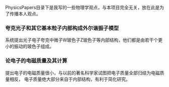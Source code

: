 PhysicsPapers目录下是我写的一些物理学观点，与本项目完全无关，放在此是为了传播本人观点。  

### 夸克光子和其它基本粒子内部构成外尔谐振子模型
系统提出光子电子夸克中微子W玻色子Z玻色子等内部结构，他们都是由若干个更小的振动的玻色子组成。

### 论电子的电磁质量及其计算
提出电子的电磁质量很小，与以前的著名科学家试图把电子质量全部归结为电磁质量相反，
电子质量绝大部分来自于内部结构，有利于简化研究。
